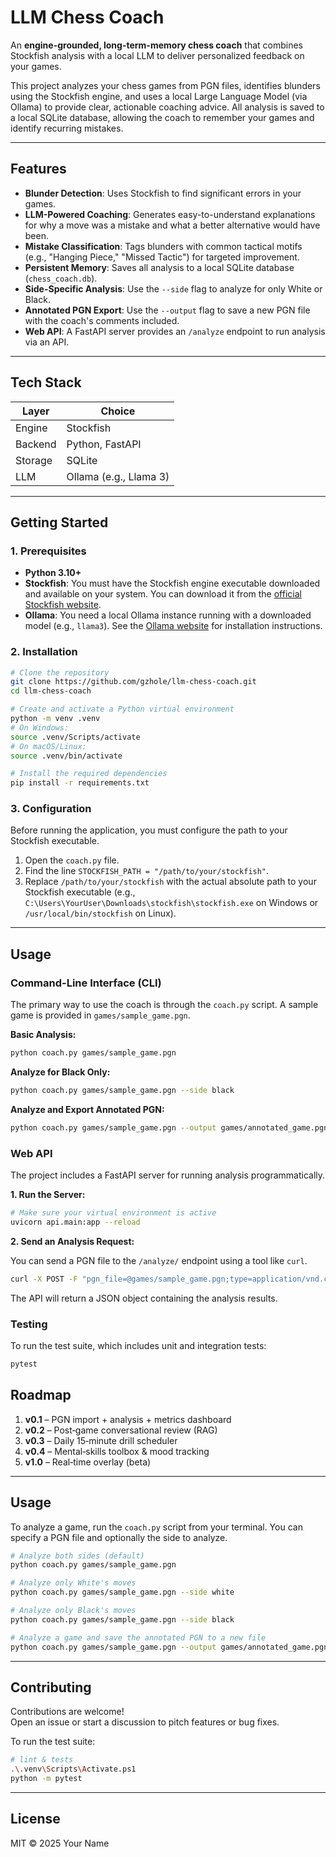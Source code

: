 # LLM Chess Coach

An **engine-grounded, long-term-memory chess coach** that combines Stockfish analysis with a local LLM to deliver personalized feedback on your games.

This project analyzes your chess games from PGN files, identifies blunders using the Stockfish engine, and uses a local Large Language Model (via Ollama) to provide clear, actionable coaching advice. All analysis is saved to a local SQLite database, allowing the coach to remember your games and identify recurring mistakes.

---

## Features

- **Blunder Detection**: Uses Stockfish to find significant errors in your games.
- **LLM-Powered Coaching**: Generates easy-to-understand explanations for why a move was a mistake and what a better alternative would have been.
- **Mistake Classification**: Tags blunders with common tactical motifs (e.g., "Hanging Piece," "Missed Tactic") for targeted improvement.
- **Persistent Memory**: Saves all analysis to a local SQLite database (`chess_coach.db`).
- **Side-Specific Analysis**: Use the `--side` flag to analyze for only White or Black.
- **Annotated PGN Export**: Use the `--output` flag to save a new PGN file with the coach's comments included.
- **Web API**: A FastAPI server provides an `/analyze` endpoint to run analysis via an API.

---

## Tech Stack

| Layer     | Choice                         |
|-----------|--------------------------------|
| Engine    | Stockfish                      |
| Backend   | Python, FastAPI                |
| Storage   | SQLite                         |
| LLM       | Ollama (e.g., Llama 3)         |

---

## Getting Started

### 1. Prerequisites

- **Python 3.10+**
- **Stockfish**: You must have the Stockfish engine executable downloaded and available on your system. You can download it from the [official Stockfish website](https://stockfishchess.org/download/).
- **Ollama**: You need a local Ollama instance running with a downloaded model (e.g., `llama3`). See the [Ollama website](https://ollama.com/) for installation instructions.

### 2. Installation

```bash
# Clone the repository
git clone https://github.com/gzhole/llm-chess-coach.git
cd llm-chess-coach

# Create and activate a Python virtual environment
python -m venv .venv
# On Windows:
source .venv/Scripts/activate
# On macOS/Linux:
source .venv/bin/activate

# Install the required dependencies
pip install -r requirements.txt
```

### 3. Configuration

Before running the application, you must configure the path to your Stockfish executable.

1.  Open the `coach.py` file.
2.  Find the line `STOCKFISH_PATH = "/path/to/your/stockfish"`.
3.  Replace `/path/to/your/stockfish` with the actual absolute path to your Stockfish executable (e.g., `C:\Users\YourUser\Downloads\stockfish\stockfish.exe` on Windows or `/usr/local/bin/stockfish` on Linux).

---

## Usage

### Command-Line Interface (CLI)

The primary way to use the coach is through the `coach.py` script. A sample game is provided in `games/sample_game.pgn`.

**Basic Analysis:**
```bash
python coach.py games/sample_game.pgn
```

**Analyze for Black Only:**
```bash
python coach.py games/sample_game.pgn --side black
```

**Analyze and Export Annotated PGN:**
```bash
python coach.py games/sample_game.pgn --output games/annotated_game.pgn
```

### Web API

The project includes a FastAPI server for running analysis programmatically.

**1. Run the Server:**
```bash
# Make sure your virtual environment is active
uvicorn api.main:app --reload
```

**2. Send an Analysis Request:**

You can send a PGN file to the `/analyze/` endpoint using a tool like `curl`.

```bash
curl -X POST -F "pgn_file=@games/sample_game.pgn;type=application/vnd.chess-pgn" http://127.0.0.1:8000/analyze/
```

The API will return a JSON object containing the analysis results.

### Testing

To run the test suite, which includes unit and integration tests:

```bash
pytest
```

## Roadmap

1. **v0.1** – PGN import + analysis + metrics dashboard  
2. **v0.2** – Post‑game conversational review (RAG)  
3. **v0.3** – Daily 15‑minute drill scheduler  
4. **v0.4** – Mental‑skills toolbox & mood tracking  
5. **v1.0** – Real‑time overlay (beta)

---

## Usage

To analyze a game, run the `coach.py` script from your terminal. You can specify a PGN file and optionally the side to analyze.

```bash
# Analyze both sides (default)
python coach.py games/sample_game.pgn

# Analyze only White's moves
python coach.py games/sample_game.pgn --side white

# Analyze only Black's moves
python coach.py games/sample_game.pgn --side black

# Analyze a game and save the annotated PGN to a new file
python coach.py games/sample_game.pgn --output games/annotated_game.pgn
```

---

## Contributing

Contributions are welcome!  
Open an issue or start a discussion to pitch features or bug fixes.

To run the test suite:

```bash
# lint & tests
.\.venv\Scripts\Activate.ps1
python -m pytest
```

---

## License

MIT © 2025 Your Name
